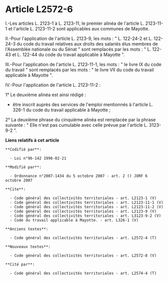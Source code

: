 # Article L2572-6

I.-Les articles L. 2123-1 à L. 2123-11, le premier alinéa de l'article L. 2123-11-1 et l'article L. 2123-11-2 sont
applicables aux communes de Mayotte. 

II.-Pour l'application de l'article L. 2123-9, les mots : " L. 122-24-2 et L. 122-24-3 du code du travail relatives aux
droits des salariés élus membres de l'Assemblée nationale ou du Sénat " sont remplacés par les mots : " L. 122-43 et L.
122-44 du code du travail applicable à Mayotte ". 

III.-Pour l'application de l'article L. 2123-11-1, les mots : " le livre IX du code du travail " sont remplacés par les
mots : " le livre VII du code du travail applicable à Mayotte ". 

IV.-Pour l'application de l'article L. 2123-11-2 : 

1° Le deuxième alinéa est ainsi rédigé :

- être inscrit auprès des services de l'emploi mentionnés à l'article L. 326-1 du code du travail applicable à Mayotte ; 

2° La deuxième phrase du cinquième alinéa est remplacée par la phrase suivante : " Elle n'est pas cumulable avec celle prévue
par l'article L. 3123-9-2 ".

**Liens relatifs à cet article**

	**Codifié par**:

	  - Loi n°96-142 1996-02-21

	**Modifié par**:

	  - Ordonnance n°2007-1434 du 5 octobre 2007 - art. 2 () JORF 6 octobre 2007

	**Cite**:

	  - Code général des collectivités territoriales - art. L2123-1 (V)
	  - Code général des collectivités territoriales - art. L2123-11-1 (V)
	  - Code général des collectivités territoriales - art. L2123-11-2 (V)
	  - Code général des collectivités territoriales - art. L2123-9 (V)
	  - Code général des collectivités territoriales - art. L3123-9-2 (V)
	  - Code du travail applicable à Mayotte. - art. L326-1 (V)

	**Anciens textes**:

	  - Code général des collectivités territoriales - art. L2572-4 (T)

	**Nouveaux textes**:

	  - Code général des collectivités territoriales - art. L2572-8 (V)

	**Cité par**:

	  - Code général des collectivités territoriales - art. L2574-4 (T)
